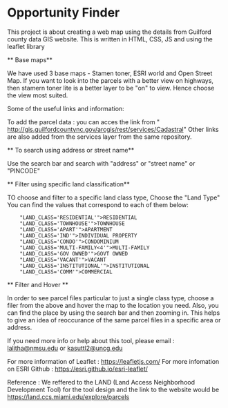 # Opportunity Finder

This project is about creating a web map using the details from Guilford county data GIS website.
This is written in HTML, CSS, JS and using the leaflet library

** Base maps**

We have used 3 base maps - Stamen toner, ESRI world and Open Street Map.
If you want to look into the parcels with a better view on highways, then stamern toner lite is a better layer to be "on" to view. Hence choose the view most suited.

Some of the useful links and information:

To add the parcel data : you can acces the link  from " http://gis.guilfordcountync.gov/arcgis/rest/services/Cadastral"
Other links are also added from the services layer from the same repository. 

** To search using address or street name**

Use the search bar and search with "address" or "street name" or "PINCODE"

** Filter using specific land classification**

TO choose and filter to a specific land class type, Choose the "Land Type"
 You can find the values that correspond to each of them below:
 
        "LAND_CLASS='RESIDENTIAL'">RESIDENTIAL
        "LAND_CLASS='TOWNHOUSE'">TOWNHOUSE
        "LAND_CLASS='APART'">APARTMENT
        "LAND_CLASS='IND'">INDIVIDUAL PROPERTY
        "LAND_CLASS='CONDO'">CONDOMINIUM
        "LAND_CLASS='MULTI-FAMILY<4'">MULTI-FAMILY
        "LAND_CLASS='GOV OWNED'">GOVT OWNED
        "LAND_CLASS='VACANT'">VACANT 
        "LAND_CLASS='INSTITUTIONAL'">INSTITUTIONAL
        "LAND_CLASS='COMM'">COMMERCIAL
        

** Filter and Hover **

In order to see parcel files particular to just a single class type, choose a filer from the above and hover the map to the location you need.
Also, you can find the place by using the search bar and then zooming in. This helps to give an idea of reoccurance of the same parcel files in a specific area or address.


If you need more info or help about this tool, please email : lalitha@nmsu.edu or kasuttl2@uncg.edu

For more information of Leaflet :  https://leafletjs.com/
For more infomation on ESRI Github : https://esri.github.io/esri-leaflet/

Reference : We reffered to the LAND (Land Access Neighborhood Development Tool) for the tool design and the link to the website would be https://land.ccs.miami.edu/explore/parcels
 

